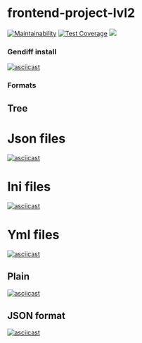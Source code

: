 # frontend-project-lvl2

[![Maintainability](https://api.codeclimate.com/v1/badges/b4bcfee02399cf15de63/maintainability)](https://codeclimate.com/github/NoimanUsA/frontend-project-lvl2/maintainability)  [![Test Coverage](https://api.codeclimate.com/v1/badges/b4bcfee02399cf15de63/test_coverage)](https://codeclimate.com/github/NoimanUsA/frontend-project-lvl2/test_coverage)  [![](https://github.com/NoimanUsA/frontend-project-lvl2/workflows/Node.js%20CI/badge.svg)](https://github.com/NoimanUsA/frontend-project-lvl2/actions)

### Gendiff install
[![asciicast](https://asciinema.org/a/MoHGoXXoC9mzgKNTCjS8WvfRE.svg)](https://asciinema.org/a/MoHGoXXoC9mzgKNTCjS8WvfRE)

### Formats

## Tree

# Json files

[![asciicast](https://asciinema.org/a/VRfkJvNOWYLMY2IVGkN3DeAD7.svg)](https://asciinema.org/a/VRfkJvNOWYLMY2IVGkN3DeAD7)

# Ini files

[![asciicast](https://asciinema.org/a/d9SeUzZgZiSO5HpyKzim8Chiu.svg)](https://asciinema.org/a/d9SeUzZgZiSO5HpyKzim8Chiu)

# Yml files

[![asciicast](https://asciinema.org/a/lrFFgV3JMJvSQ0cmac3OXxf4u.svg)](https://asciinema.org/a/lrFFgV3JMJvSQ0cmac3OXxf4u)

## Plain

[![asciicast](https://asciinema.org/a/S1q9iOe7080nRLri1EfIJnJL2.svg)](https://asciinema.org/a/S1q9iOe7080nRLri1EfIJnJL2)

## JSON format

[![asciicast](https://asciinema.org/a/8QNJqoH6bwlbtaRdy7uOmA64q.svg)](https://asciinema.org/a/8QNJqoH6bwlbtaRdy7uOmA64q)





